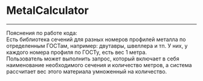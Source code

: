 # MetalCalculator     
------------------------------------------------------------
Пояснения по работе кода:        
Есть библиотека сечений для разных номеров профилей металла по отределенным ГОСТам, например: двутавры, швеллера и тп. 
У них, у каждого номера профиля по ГОСТу, есть вес 1 метра.    
Пользователь может выполнить запрос, который включает в себя наименование необходимого сечения и количество метров, а система рассчитает вес этого материала умноженный на количество.
